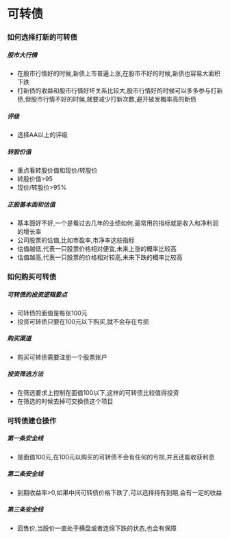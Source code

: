 # 可转债
### 如何选择打新的可转债
##### 股市大行情
- 在股市行情好的时候,新债上市普遍上涨,在股市不好的时候,新债也容易大面积下跌
- 打新债的收益和股市行情好坏关系比较大,股市行情好的时候可以多多参与打新债,但股市行情不好的时候,就要减少打新次数,避开破发概率高的新债
##### 评级
- 选择AA以上的评级
##### 转股价值
- 重点看转股价值和现价/转股价
- 转股价值>95
- 现价/转股价>95%
##### 正股基本面和估值
- 基本面好不好,一个是看过去几年的业绩如何,最常用的指标就是收入和净利润的增长率
- 公司股票的估值,比如市盈率,市净率这些指标
- 估值越低,代表一只股票价格相对便宜,未来上涨的概率比较高
- 估值越高,代表一只股票的价格相对较高,未来下跌的概率比较高
### 如何购买可转债
##### 可转债的投资逻辑要点
- 可转债的面值是每张100元
- 投资可转债只要在100元以下购买,就不会存在亏损
##### 购买渠道
- 购买可转债需要注册一个股票账户
##### 投资筛选方法
- 在筛选要求上控制在面值100以下,这样的可转债比较值得投资
- 在筛选的时候去掉可交换债这个项目
### 可转债建仓操作
##### 第一条安全线
- 是面值100元,在100元以购买的可转债不会有任何的亏损,并且还能收获利息
##### 第二条安全线
- 到期收益率>0,如果中间可转债价格下跌了,可以选择持有到期,会有一定的收益
##### 第三条安全线
- 回售价,当股价一直处于横盘或者连绵下跌的状态,也会有保障
